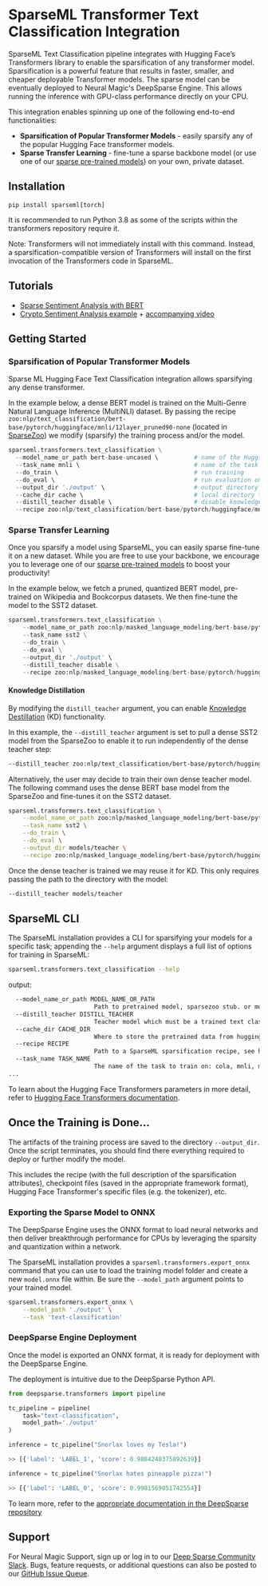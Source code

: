 # SparseML Transformer Text Classification Integration


SparseML Text Classification pipeline integrates with Hugging Face’s Transformers library to enable the sparsification of any transformer model.
Sparsification is a powerful feature that results in faster, smaller, and cheaper deployable Transformer models. 
The sparse model can be eventually deployed to Neural Magic's DeepSparse Engine. This allows running the inference with GPU-class performance directly on your CPU.

This integration enables spinning up one of the following end-to-end functionalities:
- **Sparsification of Popular Transformer Models** - easily sparsify any of the popular Hugging Face transformer models. 
- **Sparse Transfer Learning** - fine-tune a sparse backbone model (or use one of our [sparse pre-trained models](https://sparsezoo.neuralmagic.com/?domain=nlp&sub_domain=text_classification)) on your own, private dataset.

## Installation

```pip install sparseml[torch]```

It is recommended to run Python 3.8 as some of the scripts within the transformers repository require it.

Note: Transformers will not immediately install with this command. Instead, a sparsification-compatible version of Transformers will install on the first invocation of the Transformers code in SparseML.

## Tutorials

- [Sparse Sentiment Analysis with BERT](https://neuralmagic.com/use-cases/sparse-sentiment-analysis/)
- [Crypto Sentiment Analysis example](https://github.com/neuralmagic/deepsparse/tree/500d132f27e97547b752c99dd06e17b8e53a1ba8/examples/twitter-nlp) + [accompanying video](https://www.youtube.com/watch?v=7UTKt-PDLvk)

## Getting Started

### Sparsification of Popular Transformer Models

Sparse ML Hugging Face Text Classification integration allows sparsifying any dense transformer.

In the example below, a dense BERT model is trained on the Multi-Genre Natural Language Inference (MultiNLI) dataset. By passing the recipe `zoo:nlp/text_classification/bert-base/pytorch/huggingface/mnli/12layer_pruned90-none` (located in [SparseZoo](https://sparsezoo.neuralmagic.com/models/nlp%2Ftext_classification%2Fbert-base%2Fpytorch%2Fhuggingface%2Fmnli%2F12layer_pruned90-none)) we modify (sparsify) the training process and/or the model.

```python
sparseml.transformers.text_classification \
  --model_name_or_path bert-base-uncased \          # name of the Hugging Face dense model
  --task_name mnli \                                # name of the task we want to sparse train on
  --do_train \                                      # run training
  --do_eval \                                       # run evaluation on validation set 
  --output_dir './output' \                         # output directory of the saved model
  --cache_dir cache \                               # local directory to store the downloaded hugging face model.   
  --distill_teacher disable \                       # disable knowledge destillation
  --recipe zoo:nlp/text_classification/bert-base/pytorch/huggingface/mnli/12layer_pruned90-none         
```

### Sparse Transfer Learning

Once you sparsify a model using SparseML, you can easily sparse fine-tune it on a new dataset.
While you are free to use your backbone, we encourage you to leverage one of our [sparse pre-trained models](https://sparsezoo.neuralmagic.com) to boost your productivity!

In the example below, we fetch a pruned, quantized BERT model, pre-trained on Wikipedia and Bookcorpus datasets. We then fine-tune the model to the SST2 dataset. 
```python
sparseml.transformers.text_classification \
    --model_name_or_path zoo:nlp/masked_language_modeling/bert-base/pytorch/huggingface/wikipedia_bookcorpus/12layer_pruned80_quant-none-vnni \
    --task_name sst2 \
    --do_train \
    --do_eval \
    --output_dir './output' \ 
    --distill_teacher disable \
    --recipe zoo:nlp/masked_language_modeling/bert-base/pytorch/huggingface/wikipedia_bookcorpus/12layer_pruned80_quant-none-vnni?recipe_type=transfer-text_classification \
```

#### Knowledge Distillation
By modifying the `distill_teacher` argument, you can enable [Knowledge Destillation](https://neptune.ai/blog/knowledge-distillation) (KD) functionality.

In this example, the `--distill_teacher` argument is set to pull a dense SST2 model from the SparseZoo to enable it to run independently of the dense teacher step:

```bash
--distill_teacher zoo:nlp/text_classification/bert-base/pytorch/huggingface/sst2/base-none
```

Alternatively, the user may decide to train their own dense teacher model. The following command uses the dense BERT base model from the SparseZoo and fine-tunes it on the SST2 dataset.
```bash
sparseml.transformers.text_classification \
    --model_name_or_path zoo:nlp/masked_language_modeling/bert-base/pytorch/huggingface/wikipedia_bookcorpus/base-none \
    --task_name sst2 \
    --do_train \
    --do_eval \
    --output_dir models/teacher \
    --recipe zoo:nlp/masked_language_modeling/bert-base/pytorch/huggingface/wikipedia_bookcorpus/base-none?recipe_type=transfer-text_classification
```

Once the dense teacher is trained we may reuse it for KD. This only requires passing the path to the directory with the model:

```bash
--distill_teacher models/teacher
```

## SparseML CLI

The SparseML installation provides a CLI for sparsifying your models for a specific task; appending the `--help` argument displays a full list of options for training in SparseML:
```bash
sparseml.transformers.text_classification --help
```
output:
```bash
  --model_name_or_path MODEL_NAME_OR_PATH
                        Path to pretrained model, sparsezoo stub. or model identifier from huggingface.co/models (default: None)
  --distill_teacher DISTILL_TEACHER
                        Teacher model which must be a trained text classification model (default: None)
  --cache_dir CACHE_DIR
                        Where to store the pretrained data from huggingface.co (default: None)
  --recipe RECIPE       
                        Path to a SparseML sparsification recipe, see https://github.com/neuralmagic/sparseml for more information (default: None)
  --task_name TASK_NAME
                        The name of the task to train on: cola, mnli, mrpc, qnli, qqp, rte, sst2, stsb, wnli (default: None)
...
```

To learn about the Hugging Face Transformers parameters in more detail, refer to [Hugging Face Transformers documentation](https://huggingface.co/docs/transformers/main_classes/trainer#transformers.TrainingArguments).

## Once the Training is Done...

The artifacts of the training process are saved to the directory `--output_dir`. Once the script terminates, you should find there everything required to deploy or further modify the model. 

This includes the recipe (with the full description of the sparsification attributes), checkpoint files (saved in the appropriate framework format), Hugging Face Transformer's specific files (e.g. the tokenizer), etc.

### Exporting the Sparse Model to ONNX

The DeepSparse Engine uses the ONNX format to load neural networks and then deliver breakthrough performance for CPUs by leveraging the sparsity and quantization within a network.

The SparseML installation provides a `sparseml.transformers.export_onnx` command that you can use to load the training model folder and create a new `model.onnx` file within. Be sure the `--model_path` argument points to your trained model. 
```bash
sparseml.transformers.export_onnx \
    --model_path './output' \
    --task 'text-classification' 
```

### DeepSparse Engine Deployment

Once the model is exported an ONNX format, it is ready for deployment with the DeepSparse Engine. 

The deployment is intuitive due to the DeepSparse Python API.

```python
from deepsparse.transformers import pipeline

tc_pipeline = pipeline(
    task="text-classification",
    model_path='./output'
)

inference = tc_pipeline("Snorlax loves my Tesla!")

>> [{'label': 'LABEL_1', 'score': 0.9884248375892639}]

inference = tc_pipeline("Snorlax hates pineapple pizza!")

>> [{'label': 'LABEL_0', 'score': 0.9981569051742554}]
```


To learn more, refer to the [appropriate documentation in the DeepSparse repository](https://github.com/neuralmagic/deepsparse/tree/main/examples/huggingface-transformers)

## Support

For Neural Magic Support, sign up or log in to our [Deep Sparse Community Slack](https://join.slack.com/t/discuss-neuralmagic/shared_invite/zt-q1a1cnvo-YBoICSIw3L1dmQpjBeDurQ). Bugs, feature requests, or additional questions can also be posted to our [GitHub Issue Queue](https://github.com/neuralmagic/sparseml/issues).
